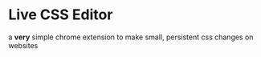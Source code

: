 # Live CSS Editor

a **very** simple chrome extension to make small, persistent css changes on websites
